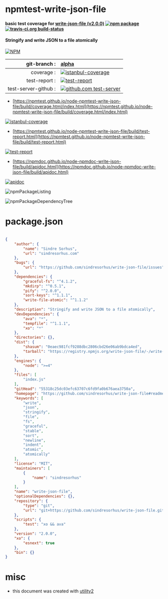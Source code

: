 # npmtest-write-json-file

#### basic test coverage for  [write-json-file (v2.0.0)](https://github.com/sindresorhus/write-json-file#readme)  [![npm package](https://img.shields.io/npm/v/npmtest-write-json-file.svg?style=flat-square)](https://www.npmjs.org/package/npmtest-write-json-file) [![travis-ci.org build-status](https://api.travis-ci.org/npmtest/node-npmtest-write-json-file.svg)](https://travis-ci.org/npmtest/node-npmtest-write-json-file)

#### Stringify and write JSON to a file atomically

[![NPM](https://nodei.co/npm/write-json-file.png?downloads=true&downloadRank=true&stars=true)](https://www.npmjs.com/package/write-json-file)

| git-branch : | [alpha](https://github.com/npmtest/node-npmtest-write-json-file/tree/alpha)|
|--:|:--|
| coverage : | [![istanbul-coverage](https://npmtest.github.io/node-npmtest-write-json-file/build/coverage.badge.svg)](https://npmtest.github.io/node-npmtest-write-json-file/build/coverage.html/index.html)|
| test-report : | [![test-report](https://npmtest.github.io/node-npmtest-write-json-file/build/test-report.badge.svg)](https://npmtest.github.io/node-npmtest-write-json-file/build/test-report.html)|
| test-server-github : | [![github.com test-server](https://npmtest.github.io/node-npmtest-write-json-file/GitHub-Mark-32px.png)](https://npmtest.github.io/node-npmtest-write-json-file/build/app/index.html) | | build-artifacts : | [![build-artifacts](https://npmtest.github.io/node-npmtest-write-json-file/glyphicons_144_folder_open.png)](https://github.com/npmtest/node-npmtest-write-json-file/tree/gh-pages/build)|

- [https://npmtest.github.io/node-npmtest-write-json-file/build/coverage.html/index.html](https://npmtest.github.io/node-npmtest-write-json-file/build/coverage.html/index.html)

[![istanbul-coverage](https://npmtest.github.io/node-npmtest-write-json-file/build/screenCapture.buildCi.browser.%252Ftmp%252Fbuild%252Fcoverage.lib.html.png)](https://npmtest.github.io/node-npmtest-write-json-file/build/coverage.html/index.html)

- [https://npmtest.github.io/node-npmtest-write-json-file/build/test-report.html](https://npmtest.github.io/node-npmtest-write-json-file/build/test-report.html)

[![test-report](https://npmtest.github.io/node-npmtest-write-json-file/build/screenCapture.buildCi.browser.%252Ftmp%252Fbuild%252Ftest-report.html.png)](https://npmtest.github.io/node-npmtest-write-json-file/build/test-report.html)

- [https://npmdoc.github.io/node-npmdoc-write-json-file/build/apidoc.html](https://npmdoc.github.io/node-npmdoc-write-json-file/build/apidoc.html)

[![apidoc](https://npmdoc.github.io/node-npmdoc-write-json-file/build/screenCapture.buildCi.browser.%252Ftmp%252Fbuild%252Fapidoc.html.png)](https://npmdoc.github.io/node-npmdoc-write-json-file/build/apidoc.html)

![npmPackageListing](https://npmtest.github.io/node-npmtest-write-json-file/build/screenCapture.npmPackageListing.svg)

![npmPackageDependencyTree](https://npmtest.github.io/node-npmtest-write-json-file/build/screenCapture.npmPackageDependencyTree.svg)



# package.json

```json

{
    "author": {
        "name": "Sindre Sorhus",
        "url": "sindresorhus.com"
    },
    "bugs": {
        "url": "https://github.com/sindresorhus/write-json-file/issues"
    },
    "dependencies": {
        "graceful-fs": "^4.1.2",
        "mkdirp": "^0.5.1",
        "pify": "^2.0.0",
        "sort-keys": "^1.1.1",
        "write-file-atomic": "^1.1.2"
    },
    "description": "Stringify and write JSON to a file atomically",
    "devDependencies": {
        "ava": "*",
        "tempfile": "^1.1.1",
        "xo": "*"
    },
    "directories": {},
    "dist": {
        "shasum": "0eaec981fcf9288dbc2806cbd26e06ab9bdca4ed",
        "tarball": "https://registry.npmjs.org/write-json-file/-/write-json-file-2.0.0.tgz"
    },
    "engines": {
        "node": ">=4"
    },
    "files": [
        "index.js"
    ],
    "gitHead": "55318c25dc03efc63707c6fd9fa0b676aea3750a",
    "homepage": "https://github.com/sindresorhus/write-json-file#readme",
    "keywords": [
        "write",
        "json",
        "stringify",
        "file",
        "fs",
        "graceful",
        "stable",
        "sort",
        "newline",
        "indent",
        "atomic",
        "atomically"
    ],
    "license": "MIT",
    "maintainers": [
        {
            "name": "sindresorhus"
        }
    ],
    "name": "write-json-file",
    "optionalDependencies": {},
    "repository": {
        "type": "git",
        "url": "git+https://github.com/sindresorhus/write-json-file.git"
    },
    "scripts": {
        "test": "xo && ava"
    },
    "version": "2.0.0",
    "xo": {
        "esnext": true
    },
    "bin": {}
}
```



# misc
- this document was created with [utility2](https://github.com/kaizhu256/node-utility2)
